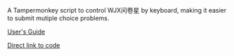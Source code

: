 A Tampermonkey script to control WJX问卷星 by keyboard, making it easier to submit mutiple choice problems.

[User's Guide](使用说明.md) 

[Direct link to code](WJX-answersheet-helper.js)